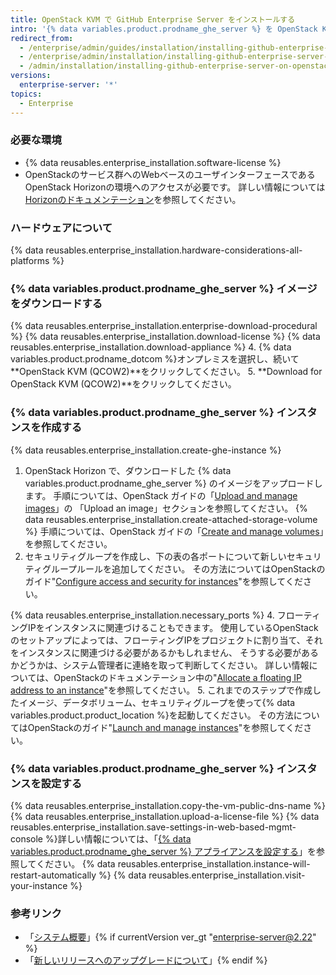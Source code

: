 ```yaml
---
title: OpenStack KVM で GitHub Enterprise Server をインストールする
intro: '{% data variables.product.prodname_ghe_server %} を OpenStack KVM 上にインストールするには、OpenStack にアクセスでき、{% data variables.product.prodname_ghe_server %} QCOW2 イメージをダウンロードすることが必要です。'
redirect_from:
  - /enterprise/admin/guides/installation/installing-github-enterprise-on-openstack-kvm/
  - /enterprise/admin/installation/installing-github-enterprise-server-on-openstack-kvm
  - /admin/installation/installing-github-enterprise-server-on-openstack-kvm
versions:
  enterprise-server: '*'
topics:
  - Enterprise
---
```


### 必要な環境

- {% data reusables.enterprise_installation.software-license %}
- OpenStackのサービス群へのWebベースのユーザインターフェースであるOpenStack Horizonの環境へのアクセスが必要です。 詳しい情報については[Horizonのドキュメンテーション](https://docs.openstack.org/horizon/latest/)を参照してください。

### ハードウェアについて

{% data reusables.enterprise_installation.hardware-considerations-all-platforms %}

### {% data variables.product.prodname_ghe_server %} イメージをダウンロードする

{% data reusables.enterprise_installation.enterprise-download-procedural %}
{% data reusables.enterprise_installation.download-license %}
{% data reusables.enterprise_installation.download-appliance %}
4. {% data variables.product.prodname_dotcom %}オンプレミスを選択し、続いて**OpenStack KVM (QCOW2)**をクリックしてください。
5. **Download for OpenStack KVM (QCOW2)**をクリックしてください。

### {% data variables.product.prodname_ghe_server %} インスタンスを作成する

{% data reusables.enterprise_installation.create-ghe-instance %}

1. OpenStack Horizon で、ダウンロードした {% data variables.product.prodname_ghe_server %} のイメージをアップロードします。 手順については、OpenStack ガイドの「[Upload and manage images](https://docs.openstack.org/horizon/latest/user/manage-images.html)」の 「Upload an image」セクションを参照してください。
{% data reusables.enterprise_installation.create-attached-storage-volume %} 手順については、OpenStack ガイドの「[Create and manage volumes](https://docs.openstack.org/horizon/latest/user/manage-volumes.html)」を参照してください。
3. セキュリティグループを作成し、下の表の各ポートについて新しいセキュリティグループルールを追加してください。 その方法についてはOpenStackのガイド"[Configure access and security for instances](https://docs.openstack.org/horizon/latest/user/configure-access-and-security-for-instances.html)"を参照してください。

  {% data reusables.enterprise_installation.necessary_ports %}
4. フローティングIPをインスタンスに関連づけることもできます。 使用しているOpenStackのセットアップによっては、フローティングIPをプロジェクトに割り当て、それをインスタンスに関連づける必要があるかもしれません、 そうする必要があるかどうかは、システム管理者に連絡を取って判断してください。 詳しい情報については、OpenStackのドキュメンテーション中の"[Allocate a floating IP address to an instance](https://docs.openstack.org/horizon/latest/user/configure-access-and-security-for-instances.html#allocate-a-floating-ip-address-to-an-instance)"を参照してください。
5. これまでのステップで作成したイメージ、データボリューム、セキュリティグループを使って{% data variables.product.product_location %}を起動してください。 その方法についてはOpenStackのガイド"[Launch and manage instances](https://docs.openstack.org/horizon/latest/user/launch-instances.html)"を参照してください。

### {% data variables.product.prodname_ghe_server %} インスタンスを設定する

{% data reusables.enterprise_installation.copy-the-vm-public-dns-name %}
{% data reusables.enterprise_installation.upload-a-license-file %}
{% data reusables.enterprise_installation.save-settings-in-web-based-mgmt-console %}詳しい情報については、「[{% data variables.product.prodname_ghe_server %} アプライアンスを設定する](/enterprise/admin/guides/installation/configuring-the-github-enterprise-server-appliance)」を参照してください。
{% data reusables.enterprise_installation.instance-will-restart-automatically %}
{% data reusables.enterprise_installation.visit-your-instance %}

### 参考リンク

- 「[システム概要](/enterprise/admin/guides/installation/system-overview)」{% if currentVersion ver_gt "enterprise-server@2.22" %}
- 「[新しいリリースへのアップグレードについて](/admin/overview/about-upgrades-to-new-releases)」{% endif %}

